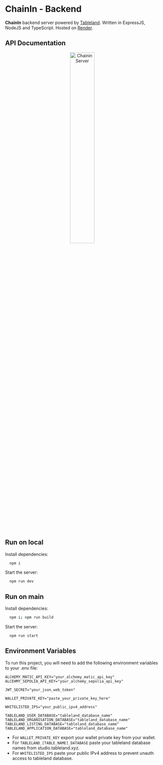 # ChainIn - Backend

**ChainIn** backend server powered by [Tableland](https://tableland.xyz/). Written in ExpressJS, NodeJS and TypeScript. Hosted on [Render](https://render.com/).

## API Documentation
<div align="center">
  <a href="https://documenter.getpostman.com/view/31443216/2s9YkgCjsv">
    <img 
      src="https://github.com/usechainin/chainin-server/assets/42776950/40d2c2a2-931f-449e-bfde-f5265662536a" 
      alt="Chainin Server" 
      style="width:40%; height:40%;"
    />
  </a>
</div>

## Run on local

Install dependencies:

```bash
  npm i
```

Start the server:

```bash
  npm run dev
```

## Run on main

Install dependencies:

```bash
  npm i; npm run build
```

Start the server:

```bash
  npm run start
```

## Environment Variables

To run this project, you will need to add the following environment variables to your .env file:

```
ALCHEMY_MATIC_API_KEY="your_alchemy_matic_api_key"
ALCEHMY_SEPOLIA_API_KEY="your_alchemy_sepolia_api_key"

JWT_SECRET="your_json_web_token"

WALLET_PRIVATE_KEY="paste_your_private_key_here"

WHITELISTED_IPS="your_public_ipv4_address"

TABLELAND_USER_DATABASE="tableland_database_name"
TABLELAND_ORGANISATION_DATABASE="tableland_database_name"
TABLELAND_LISTING_DATABASE="tableland_database_name"
TABLELAND_APPLICATION_DATABASE="tableland_database_name"
```

- For `WALLET_PRIVATE_KEY` export your wallet private key from your wallet.
- For `TABLELAND_[TABLE_NAME]_DATABASE` paste your tableland database names from studio.tableland.xyz.
- For `WHITELISTED_IPS` paste your public IPv4 address to prevent unauth access to tableland database.
